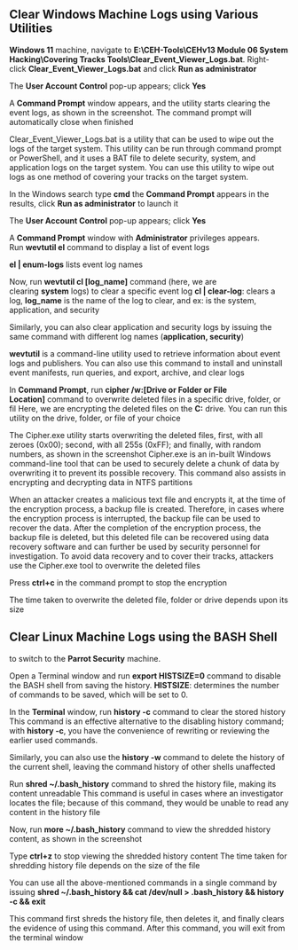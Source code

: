 
## Clear Windows Machine Logs using Various Utilities

**Windows 11** machine, navigate to **E:\CEH-Tools\CEHv13 Module 06 System Hacking\Covering Tracks Tools\Clear_Event_Viewer_Logs.bat**. Right-click **Clear_Event_Viewer_Logs.bat** and click **Run as administrator**

The **User Account Control** pop-up appears; click **Yes**

A **Command Prompt** window appears, and the utility starts clearing the event logs, as shown in the screenshot. The command prompt will automatically close when finished

Clear_Event_Viewer_Logs.bat is a utility that can be used to wipe out the logs of the target system. This utility can be run through command prompt or PowerShell, and it uses a BAT file to delete security, system, and application logs on the target system. You can use this utility to wipe out logs as one method of covering your tracks on the target system.

In the Windows search type **cmd** the **Command Prompt** appears in the results, click **Run as administrator** to launch it

The **User Account Control** pop-up appears; click **Yes**

A **Command Prompt** window with **Administrator** privileges appears. Run **wevtutil el** command to display a list of event logs

**el | enum-logs** lists event log names

Now, run **wevtutil cl [log_name]** command (here, we are clearing **system** logs) to clear a specific event log
**cl | clear-log**: clears a log, **log_name** is the name of the log to clear, and ex: is the system, application, and security

Similarly, you can also clear application and security logs by issuing the same command with different log names (**application, security**)

**wevtutil** is a command-line utility used to retrieve information about event logs and publishers. You can also use this command to install and uninstall event manifests, run queries, and export, archive, and clear logs
  
In **Command Prompt**, run **cipher /w:[Drive or Folder or File Location]** command to overwrite deleted files in a specific drive, folder, or fil
Here, we are encrypting the deleted files on the **C:** drive. You can run this utility on the drive, folder, or file of your choice

The Cipher.exe utility starts overwriting the deleted files, first, with all zeroes (0x00); second, with all 255s (0xFF); and finally, with random numbers, as shown in the screenshot
Cipher.exe is an in-built Windows command-line tool that can be used to securely delete a chunk of data by overwriting it to prevent its possible recovery. This command also assists in encrypting and decrypting data in NTFS partitions

When an attacker creates a malicious text file and encrypts it, at the time of the encryption process, a backup file is created. Therefore, in cases where the encryption process is interrupted, the backup file can be used to recover the data. After the completion of the encryption process, the backup file is deleted, but this deleted file can be recovered using data recovery software and can further be used by security personnel for investigation. To avoid data recovery and to cover their tracks, attackers use the Cipher.exe tool to overwrite the deleted files

Press **ctrl+c** in the command prompt to stop the encryption

The time taken to overwrite the deleted file, folder or drive depends upon its size



## Clear Linux Machine Logs using the BASH Shell


to switch to the **Parrot Security** machine.

Open a Terminal window and run **export HISTSIZE=0** command to disable the BASH shell from saving the history.
**HISTSIZE**: determines the number of commands to be saved, which will be set to 0.

In the **Terminal** window, run **history -c** command to clear the stored history
This command is an effective alternative to the disabling history command; with **history -c**, you have the convenience of rewriting or reviewing the earlier used commands.

Similarly, you can also use the **history -w** command to delete the history of the current shell, leaving the command history of other shells unaffected

Run **shred ~/.bash_history** command to shred the history file, making its content unreadable
This command is useful in cases where an investigator locates the file; because of this command, they would be unable to read any content in the history file

Now, run **more ~/.bash_history** command to view the shredded history content, as shown in the screenshot

Type **ctrl+z** to stop viewing the shredded history content
The time taken for shredding history file depends on the size of the file

You can use all the above-mentioned commands in a single command by issuing **shred ~/.bash_history && cat /dev/null > .bash_history && history -c && exit**

This command first shreds the history file, then deletes it, and finally clears the evidence of using this command. After this command, you will exit from the terminal window



